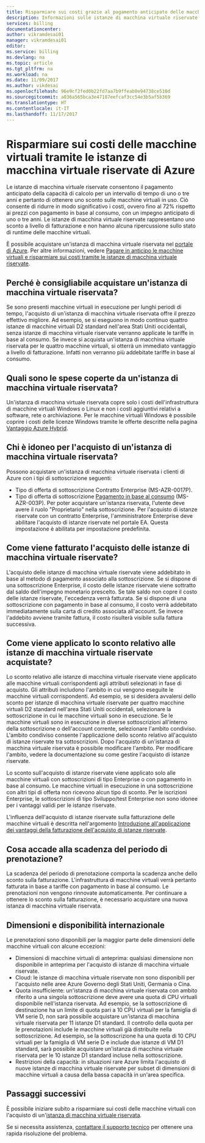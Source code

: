```yaml
---
title: Risparmiare sui costi grazie al pagamento anticipato delle macchine virtuali di Azure - Azure | Microsoft Docs
description: Informazioni sulle istanze di macchina virtuale riservate di Azure per ridurre i costi delle macchine virtuali.
services: billing
documentationcenter: 
author: vikramdesai01
manager: vikramdesai01
editor: 
ms.service: billing
ms.devlang: na
ms.topic: article
ms.tgt_pltfrm: na
ms.workload: na
ms.date: 11/09/2017
ms.author: vikdesai
ms.openlocfilehash: 96e9cf2fed0b22fd7aa7b9ffeab0e94738ce510d
ms.sourcegitcommit: a036a565bca3e47187eefcaf3cc54e3b5af5b369
ms.translationtype: HT
ms.contentlocale: it-IT
ms.lasthandoff: 11/17/2017
---
```

# <a name="save-money-on-virtual-machines-with-reserved-virtual-machine-instances"></a>Risparmiare sui costi delle macchine virtuali tramite le istanze di macchina virtuale riservate di Azure 
Le istanze di macchina virtuale riservate consentono il pagamento anticipato della capacità di calcolo per un intervallo di tempo di uno o tre anni e pertanto di ottenere uno sconto sulle macchine virtuali in uso. Ciò consente di ridurre in modo significativo i costi, ovvero fino al 72% rispetto ai prezzi con pagamento in base al consumo, con un impegno anticipato di uno o tre anni. Le istanze di macchina virtuale riservate rappresentano uno sconto a livello di fatturazione e non hanno alcuna ripercussione sullo stato di runtime delle macchine virtuali.

È possibile acquistare un'istanza di macchina virtuale riservata nel [portale di Azure](https://aka.ms/reservations). Per altre informazioni, vedere [Pagare in anticipo le macchine virtuali e risparmiare sui costi tramite le istanze di macchina virtuale riservate](https://go.microsoft.com/fwlink/?linkid=861721).

## <a name="why-should-i-buy-a-reserved-virtual-machine-instance"></a>Perché è consigliabile acquistare un'istanza di macchina virtuale riservata?
Se sono presenti macchine virtuali in esecuzione per lunghi periodi di tempo, l'acquisto di un'istanza di macchina virtuale riservata offre il prezzo effettivo migliore. Ad esempio, se si eseguono in modo continuo quattro istanze di macchine virtuali D2 standard nell'area Stati Uniti occidentali, senza istanze di macchina virtuale riservate verranno applicate le tariffe in base al consumo. Se invece si acquista un'istanza di macchina virtuale riservata per le quattro macchine virtuali, si otterrà un immediato vantaggio a livello di fatturazione. Infatti non verranno più addebitate tariffe in base al consumo. 

## <a name="what-charges-does-a-reserved-virtual-machine-instance-cover"></a>Quali sono le spese coperte da un'istanza di macchina virtuale riservata?
Un'istanza di macchina virtuale riservata copre solo i costi dell'infrastruttura di macchine virtuali Windows o Linux e non i costi aggiuntivi relativi a software, rete o archiviazione. Per le macchine virtuali Windows è possibile coprire i costi delle licenze Windows tramite le offerte descritte nella pagina [Vantaggio Azure Hybrid](https://azure.microsoft.com/pricing/hybrid-benefit/).

## <a name="whos-eligible-to-purchase-a-reserved-virtual-machine-instance"></a>Chi è idoneo per l'acquisto di un'istanza di macchina virtuale riservata?
Possono acquistare un'istanza di macchina virtuale riservata i clienti di Azure con i tipi di sottoscrizione seguenti:
-   Tipo di offerta di sottoscrizione Contratto Enterprise (MS-AZR-0017P).
-   Tipo di offerta di sottoscrizione [Pagamento in base al consumo](https://azure.microsoft.com/offers/ms-azr-0003p/) (MS-AZR-003P).
Per poter acquistare un'istanza riservata, l'utente deve avere il ruolo "Proprietario" nella sottoscrizione. Per l'acquisto di istanze riservate con un contratto Enterprise, l'amministratore Enterprise deve abilitare l'acquisto di istanze riservate nel portale EA. Questa impostazione è abilitata per impostazione predefinita.

## <a name="how-is-a-reserved-virtual-machine-instances-purchase-billed"></a>Come viene fatturato l'acquisto delle istanze di macchina virtuale riservate?
L'acquisto delle istanze di macchina virtuale riservate viene addebitato in base al metodo di pagamento associato alla sottoscrizione. Se si dispone di una sottoscrizione Enterprise, il costo delle istanze riservate viene sottratto dal saldo dell'impegno monetario prescelto. Se tale saldo non copre il costo delle istanze riservate, l'eccedenza verrà fatturata.
Se si dispone di una sottoscrizione con pagamento in base al consumo, il costo verrà addebitato immediatamente sulla carta di credito associata all'account. Se invece l'addebito avviene tramite fattura, il costo risulterà visibile sulla fattura successiva.

## <a name="how-is-the-purchased-reserved-virtual-machine-instance-discount-applied"></a>Come viene applicato lo sconto relativo alle istanze di macchina virtuale riservate acquistate?
Lo sconto relativo alle istanze di macchina virtuale riservate viene applicato alle macchine virtuali corrispondenti agli attributi selezionati in fase di acquisto. Gli attributi includono l'ambito in cui vengono eseguite le macchine virtuali corrispondenti. Ad esempio, se si desidera avvalersi dello sconto per istanze di macchina virtuale riservate per quattro macchine virtuali D2 standard nell'area Stati Uniti occidentali, selezionare la sottoscrizione in cui le macchine virtuali sono in esecuzione. Se le macchine virtuali sono in esecuzione in diverse sottoscrizioni all'interno della sottoscrizione o dell'account corrente, selezionare l'ambito condiviso. L'ambito condiviso consente l'applicazione dello sconto relativo all'acquisto di istanze riservate tra sottoscrizioni.
Dopo l'acquisto di un'istanza di macchina virtuale riservata è possibile modificare l'ambito. Per modificare l'ambito, vedere la documentazione su come gestire l'acquisto di istanze riservate.

Lo sconto sull'acquisto di istanze riservate viene applicato solo alle macchine virtuali con sottoscrizioni di tipo Enterprise o con pagamento in base al consumo. Le macchine virtuali in esecuzione in una sottoscrizione con altri tipi di offerta non ricevono alcun tipo di sconto. Per le iscrizioni Enterprise, le sottoscrizioni di tipo Sviluppo/test Enterprise non sono idonee per i vantaggi validi per le istanze riservate.

L'influenza dell'acquisto di istanze riservate sulla fatturazione delle macchine virtuali è descritta nell'argomento [Introduzione all'applicazione dei vantaggi della fatturazione dell'acquisto di istanze riservate](https://go.microsoft.com/fwlink/?linkid=863405).

## <a name="what-happens-when-the-reservation-term-expires"></a>Cosa accade alla scadenza del periodo di prenotazione?
La scadenza del periodo di prenotazione comporta la scadenza anche dello sconto sulla fatturazione. L'infrastruttura di macchine virtuali verrà pertanto fatturata in base a tariffe con pagamento in base al consumo. Le prenotazioni non vengono rinnovate automaticamente. Per continuare a ottenere lo sconto sulla fatturazione, è necessario acquistare una nuova istanza di macchina virtuale riservata. 

## <a name="sizes-and-regional-availability"></a>Dimensioni e disponibilità internazionale
Le prenotazioni sono disponibili per la maggior parte delle dimensioni delle macchine virtuali con alcune eccezioni:
- Dimensioni di macchine virtuali di anteprima: qualsiasi dimensione non disponibile in anteprima per l'acquisto di istanze di macchina virtuale riservate.
- Cloud: le istanze di macchina virtuale riservate non sono disponibili per l'acquisto nelle aree Azure Governo degli Stati Uniti, Germania o Cina. 
- Quota insufficiente: un'istanza di macchina virtuale riservata con ambito riferito a una singola sottoscrizione deve avere una quota di CPU virtuali disponibile nell'istanza riservata. Ad esempio, se la sottoscrizione di destinazione ha un limite di quota pari a 10 CPU virtuali per la famiglia di VM serie D, non sarà possibile acquistare un'istanza di macchina virtuale riservata per 11 istanze D1 standard. Il controllo della quota per le prenotazioni include le macchine virtuali già distribuite nella sottoscrizione. Ad esempio, se la sottoscrizione ha una quota di 10 CPU virtuali per la famiglia di VM serie D e include due istanze di VM D1 standard, sarà possibile acquistare un'istanza di macchina virtuale riservata per le 10 istanze D1 standard incluse nella sottoscrizione. 
- Restrizioni della capacità: in situazioni rare Azure limita l'acquisto di nuove istanze di macchina virtuale riservate per subset di dimensioni di macchine virtuali a causa della bassa capacità in un'area specifica.

## <a name="next-steps"></a>Passaggi successivi
È possibile iniziare subito a risparmiare sui costi delle macchine virtuali con l'acquisto di un'[istanza di macchina virtuale riservata](https://go.microsoft.com/fwlink/?linkid=861721). 

Se si necessita assistenza, [contattare il supporto tecnico](https://portal.azure.com/?#blade/Microsoft_Azure_Support/HelpAndSupportBlade) per ottenere una rapida risoluzione del problema.
